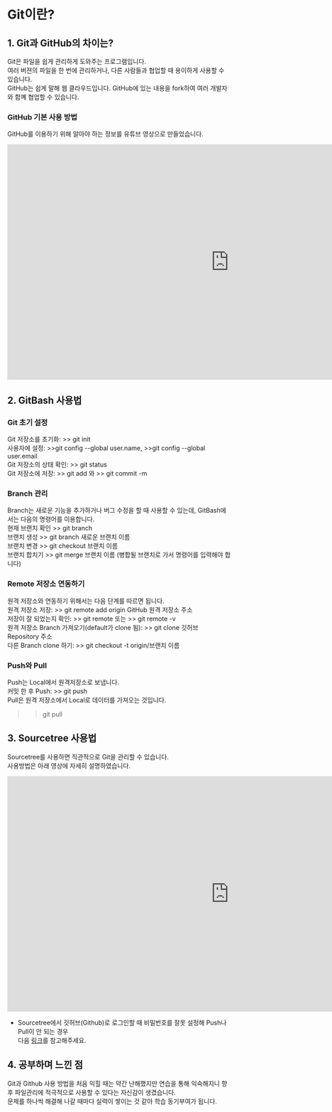 # Git이란?
## 1. Git과 GitHub의 차이는?
Git은 파일을 쉽게 관리하게 도와주는 프로그램입니다. <br>
여러 버젼의 파일을 한 번에 관리하거나, 다른 사람들과 협업할 때 용이하게 사용할 수 있습니다.<br>
GitHub는 쉽게 말해 웹 클라우드입니다. GitHub에 있는 내용을 fork하여 여러 개발자와 함꼐 협업할 수 있습니다. <br>

### GitHub 기본 사용 방법
GitHub를 이용하기 위해 알아야 하는 정보를 유튜브 영상으로 만들었습니다.
<iframe width="998" height="530" src="https://www.youtube.com/embed/fCC2SRMziJQ" title="YouTube video player" frameborder="0" allow="accelerometer; autoplay; clipboard-write; encrypted-media; gyroscope; picture-in-picture" allowfullscreen></iframe><br>


## 2. GitBash 사용법
### Git 초기 설정
Git 저장소를 초기화: >> git init <br>
사용자에 설정: >>git config --global user.name,  >>git config --global user.email <br>
Git 저장소의 상태 확인: >> git status<br>
Git 저장소에 저장: >> git add 와 >> git commit -m<br>

### Branch 관리
Branch는 새로운 기능을 추가하거나 버그 수정을 할 때 사용할 수 있는데, GitBash에서는 다음의 명령어를 이용합니다.<br>
현재 브랜치 확인 >> git branch<br>
브랜치 생성 >> git branch 새로운 브랜치 이름<br>
브랜치 변경 >> git checkout 브랜치 이름<br>
브랜치 합치기 >> git merge 브랜치 이름 (병합될 브랜치로 가서 명령어를 입력해야 합니다)<br>

### Remote 저장소 연동하기
원격 저장소와 연동하기 위해서는 다음 단계를 따르면 됩니다.<br>
원격 저장소 저장: >> git remote add origin GitHub 원격 저장소 주소<br>
저장이 잘 되었는지 확인: >> git remote 또는 >> git remote -v<br>
원격 저장소 Branch 가져오기(default가 clone 됨): >> git clone 깃허브 Repository 주소<br>
다른 Branch clone 하기: >> git checkout -t origin/브랜치 이름<br>

### Push와 Pull
Push는 Local에서 원격저장소로 보냅니다.<br>
커밋 한 후 Push: >> git push<br>
Pull은 원격 저장소에서 Local로 데이터를 가져오는 것입니다.<br>
>> git pull<br>

## 3. Sourcetree 사용법
Sourcetree를 사용하면 직관적으로 Git을 관리할 수 있습니다.<br>
사용방법은 아래 영상에 자세히 설명하였습니다.<br>
<iframe width="998" height="530" src="https://www.youtube.com/embed/km2_F3--S6U" title="YouTube video player" frameborder="0" allow="accelerometer; autoplay; clipboard-write; encrypted-media; gyroscope; picture-in-picture" allowfullscreen></iframe><br>

* Sourcetree에서 깃허브(Github)로 로그인할 때 비밀번호를 잘못 설정해 Push나 Pull이 안 되는 경우<br>
다음 [링크](https://stackoverflow.com/questions/45690641/sourcetree-wont-let-me-delete-password)를 참고해주세요.

## 4. 공부하며 느낀 점
Git과 Github 사용 방법을 처음 익힐 때는 약간 난해했지만 연습을 통해 익숙해지니 향후 파일관리에 적극적으로 사용할 수 있다는 자신감이 생겼습니다.<br>
문제를 하나씩 해결해 나갈 때마다 실력이 쌓이는 것 같아 학습 동기부여가 됩니다. 




